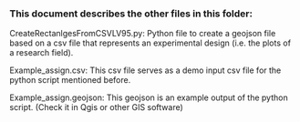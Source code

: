 ### This document describes the other files in this folder:

CreateRectanlgesFromCSVLV95.py: Python file to create a geojson file based on a csv file that represents an experimental design (i.e. the plots of a research field).

Example_assign.csv: This csv file serves as a demo input csv file for the python script mentioned before.

Example_assign.geojson: This geojson is an example output of the python script. (Check it in Qgis or other GIS software)